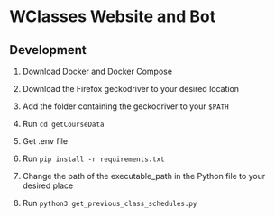 # WClasses Website and Bot

## Development

1. Download Docker and Docker Compose

2. Download the Firefox geckodriver to your desired location

3. Add the folder containing the geckodriver to your `$PATH`

4. Run `cd getCourseData`

5. Get .env file

5. Run `pip install -r requirements.txt`

6. Change the path of the executable_path in the Python file to your desired place

6. Run `python3 get_previous_class_schedules.py`





